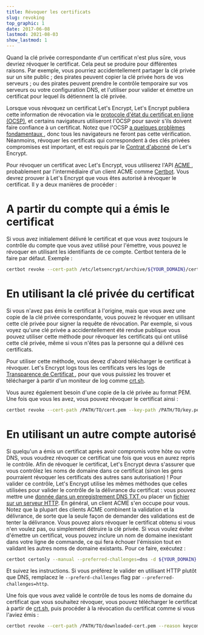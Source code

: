 ```yaml
---
title: Révoquer les certificats
slug: revoking
top_graphic: 1
date: 2017-06-08
lastmod: 2021-08-03
show_lastmod: 1
---
```



Quand la clé privée correspondante d'un certificat n'est plus sûre, vous devriez révoquer le certificat. Cela peut se produire pour différentes raisons. Par exemple, vous pourriez accidentellement partager la clé privée sur un site public ; des pirates peuvent copier la clé privée hors de vos serveurs ; ou des pirates peuvent prendre le contrôle temporaire sur vos serveurs ou votre configuration DNS, et l'utiliser pour valider et émettre un certificat pour lequel ils détiennent la clé privée.

Lorsque vous révoquez un certificat Let's Encrypt, Let's Encrypt publiera cette information de révocation via le [protocole d'état du certificat en ligne (OCSP)](https://fr.wikipedia.org/wiki/Online_Certificate_Status_Protocol), et certains navigateurs utiliseront l'OCSP pour savoir s'ils doivent faire confiance à un certificat. Notez que l'OCSP [a quelques problèmes fondamentaux ](https://www.imperialviolet.org/2011/03/18/revocation.html), donc tous les navigateurs ne feront pas cette vérification. Néanmoins, révoquer les certificats qui correspondent à des clés privées compromises est important, et est requis par le [Contrat d'abonné](/repository) de Let's Encrypt.

Pour révoquer un certificat avec Let's Encrypt, vous utiliserez l'API [ACME ](https://github.com/letsencrypt/boulder/blob/master/docs/acme-divergences.md), probablement par l'intermédiaire d'un client ACME comme [Certbot](https://certbot.eff.org/). Vous devrez prouver à Let's Encrypt que vous êtes autorisé à révoquer le certificat. Il y a deux manières de procéder :

# A partir du compte qui a émis le certificat

Si vous avez initialement délivré le certificat et que vous avez toujours le contrôle du compte que vous avez utilisé pour l'émettre, vous pouvez le révoquer en utilisant les identifiants de ce compte. Certbot tentera de le faire par défaut. Exemple :

```bash
certbot revoke --cert-path /etc/letsencrypt/archive/${YOUR_DOMAIN}/cert1.pem --reason keycompromise
```

# En utilisant la clé privée du certificat

Si vous n'avez pas émis le certificat à l'origine, mais que vous avez une copie de la clé privée correspondante, vous pouvez le révoquer en utilisant cette clé privée pour signer la requête de révocation. Par exemple, si vous voyez qu'une clé privée a accidentellement été rendue publique vous pouvez utiliser cette méthode pour révoquer les certificats qui ont utilisé cette clé privée, même si vous n'êtes pas la personne qui a délivré ces certificats.

Pour utiliser cette méthode, vous devez d'abord télécharger le certificat à révoquer. Let's Encrypt logs tous les certificats vers les logs de [Transparence de Certificat ](https://www.certificate-transparency.org/) , pour que vous puissiez les trouver et télécharger à partir d'un moniteur de log comme [crt.sh](https://crt.sh/).

Vous aurez également besoin d'une copie de la clé privée au format PEM. Une fois que vous les avez, vous pouvez révoquer le certificat ainsi :

```bash
certbot revoke --cert-path /PATH/TO/cert.pem --key-path /PATH/TO/key.pem --reason keycompromise
```

# En utilisant un autre compte autorisé

Si quelqu'un a émis un certificat après avoir compromis votre hôte ou votre DNS, vous voudrez révoquer ce certificat une fois que vous en aurez repris le contrôle. Afin de révoquer le certificat, Let's Encrypt devra s'assurer que vous contrôlez les noms de domaine dans ce certificat (sinon les gens pourraient révoquer les certificats des autres sans autorisation) ! Pour valider ce contrôle, Let's Encrypt utilise les mêmes méthodes que celles utilisées pour valider le contrôle de la délivrance du certificat : vous pouvez mettre une [donnée dans un enregistrement DNS TXT ](https://tools.ietf.org/html/rfc8555#section-8.4) ou placer un [fichier sur un serveur HTTP](https://tools.ietf.org/html/rfc8555#section-8.3). En général, un client ACME s'en occupe pour vous. Notez que la plupart des clients ACME combinent la validation et la délivrance, de sorte que la seule façon de demander des validations est de tenter la délivrance. Vous pouvez alors révoquer le certificat obtenu si vous n'en voulez pas, ou simplement détruire la clé privée. Si vous voulez éviter d'émettre un certificat, vous pouvez inclure un nom de domaine inexistant dans votre ligne de commande, ce qui fera échouer l'émission tout en validant les autres noms de domaine existants. Pour ce faire, exécutez :

```bash
certbot certonly --manual --preferred-challenges=dns -d ${YOUR_DOMAIN} -d nonexistent.${YOUR_DOMAIN}
```

Et suivez les instructions. Si vous préférez le valider en utilisant HTTP plutôt que DNS, remplacez le `--preferd-challenges` flag par `--preferred-challenges=http`.

Une fois que vous avez validé le contrôle de tous les noms de domaine du certificat que vous souhaitez révoquer, vous pouvez télécharger le certificat à partir de [crt.sh](https://crt.sh/), puis procéder à la révocation du certificat comme si vous l'aviez émis :

```bash
certbot revoke --cert-path /PATH/TO/downloaded-cert.pem --reason keycompromise
```

